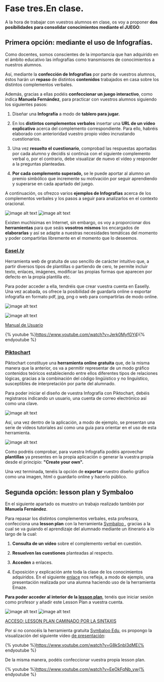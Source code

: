 # Fase tres.En clase.

A la hora de trabajar con vuestros alumnos en clase, os voy a proponer **dos posibilidades para consolidar conocimientos mediante el JUEGO**:

## Primera opción: mediante el uso de Infografías.

Como docentes, somos conscientes de la importancia que han adquirido en el ámbito educativo las infografías como transmisores de conocimientos a nuestros alumnos. 

Así, mediante la **confección de Infografías** por parte de vuestros alumnos, éstos harán un **repaso** de distintos  **contenidos** trabajados en casa sobre los distintos complementos verbales.

Además, gracias a ellas podéis **confeccionar un juego interactivo**, como indica **Manuela Fernández**, para practicar con vuestros alumnos siguiendo los siguientes pasos:

1. Diseñar una **Infografía** a modo de **tablero para jugar.**

2. En los **distintos complementos verbales** insertar una **URL de un vídeo explicativo** acerca del complemento correspondiente. Para ello, habréis elaborado con anterioridad vuestro propio vídeo  incrustando cuestionarios.

3. Una vez **resuelto el cuestionario**, comprobad las respuestas aportadas por cada alumno y decidís si continúa con el siguiente complemento verbal o, por el contrario, debe visualizar de nuevo el vídeo y responder a la preguntas planteadas.

4. **Por cada complemento superado,** se le puede aportar al alumno un premio simbólico que incremente su motivación por seguir aprendiendo y superarse en cada apartado del juego.

A continuación, os ofrezco varios **ejemplos de Infografías** acerca de los complementos verbales  y los pasos a seguir para analizarlos en el contexto oracional.

![image alt text](/images/image_0.png)
![image alt text](/images/image_1.png)

Existen muchísimas en Internet, sin embargo, os voy a proporcionar dos **herramientas** para que seáis **vosotros mismos** los encargados de **elaborarlas** y así se adapte a nuestras necesidades temáticas del momento y poder compartirlas libremente en el momento que lo deseemos.

### [Easel.ly](http://www.easel.ly/)

Herramienta web de gratuita de uso sencillo de carácter intuitivo que, a partir diversos tipos de plantillas o partiendo de cero, te permite incluir texto, enlaces, imágenes, modificar las propias formas que aparecen por defecto en la propia plantilla  etc. 

Para poder acceder a ella, tendréis que crear vuestra cuenta en Easelly. Una vez acabada, os ofrece la posibilidad de guardarla online o exportar infografía en formato pdf, jpg, png o web para compartirlas  de modo online.

![image alt text](/images/image_2.png)

                                           

![image alt text](/images/image_3.png)

[Manual de Usuario ](http://es.calameo.com/books/0016636527ca340d7ee2d)     

{% youtube %}https://www.youtube.com/watch?v=Jerk0MyfGY4){% endyoutube %}

### [Piktochart](http://piktochart.com/) 

Piktochart constituye una **herramienta online gratuita** que, de la misma manera que la anterior, os va a permitir representar de un modo gráfico contenidos teóricos estableciendo entre ellos diferentes tipos de relaciones lógicas, gracias a la combinación del código lingüístico y no linguïstico, susceptibles de interpretación por parte del alumnado. 

Para poder iniciar el diseño de vuestra  Infografía con Piktochart, debéis registraros indicando un usuario, una cuenta de correo electrónico así como una clave.

![image alt text](/images/image_4.png)

Así, una vez dentro de la aplicación, a modo de ejemplo, se presentan una serie de vídeos tutoriales así como una guía para orientar en el uso de esta herramienta. 

![image alt text](/images/image_5.png)

Como podréis comprobar, para vuestra Infografía podéis aprovechar **plantillas** ya presentes en la propia aplicación o generar la vuestra propia desde el principio: **"Create your own".**

Una vez terminada, tenéis la opción de **exportar** vuestro diseño gráfico como una imagen, html o guardarlo online y hacerlo público. 

## Segunda opción: lesson plan y Symbaloo

En el siguiente apartado os muestro un trabajo realizado también por **Manuela Fernández**.

Para repasar los distintos complementos verbales, esta profesora, confecciona una **lesson plan** con la herramienta [Symbaloo ](http://lessonplans.symbaloo.com/), gracias a la cual se va guiando el aprendizaje del alumnado mediante un itinerario a lo largo de la cual:

1. **Consulta de un vídeo** sobre el complemento verbal en cuestión.

2. **Resuelven las cuestiones** planteadas al respecto.

3. **Acceden** a enlaces.

4. Exposición y explicación ante toda la clase de los conocimientos adquiridos. En el siguiente [enlace](https://www.emaze.com/@AWTQTWRO/sintaxis-1) nos refleja, a modo de ejemplo, una presentación realizada por una alumna haciendo uso de la herramienta Emaze.

**Para poder acceder al interior de la [lesson plan](http://lessonplans.symbaloo.com/)**, tenéis que iniciar sesión como profesor y añadir este Lesson Plan a vuestra cuenta.

![image alt text](/images/image_6.png)
![image alt text](/images/image_7.png)

[ACCESO: LESSON PLAN CAMINADO POR LA SINTAXIS](http://lessonplans.symbaloo.com/preview/L11614/?assignmentId=37684)

Por si no conocéis la herramienta  gratuita [Symbaloo Edu](https://symbalooedu.es/gratis/), os propongo la visualización del siguiente vídeo [de presentación](https://www.symbaloo.com/home/mix/13eOcLjTaQ):

{% youtube %}https://www.youtube.com/watch?v=G8kSnbl3dME{% endyoutube %}              

De la misma manera, podéis confeccionar vuestra propia lesson plan. 

{% youtube %}https://www.youtube.com/watch?v=EeOkFqNb_yw{% endyoutube %}